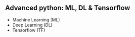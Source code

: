 ## Advanced python: ML, DL & Tensorflow

- Machine Learning (ML)
- Deep Learning (DL)
- Tensorflow (TF)
